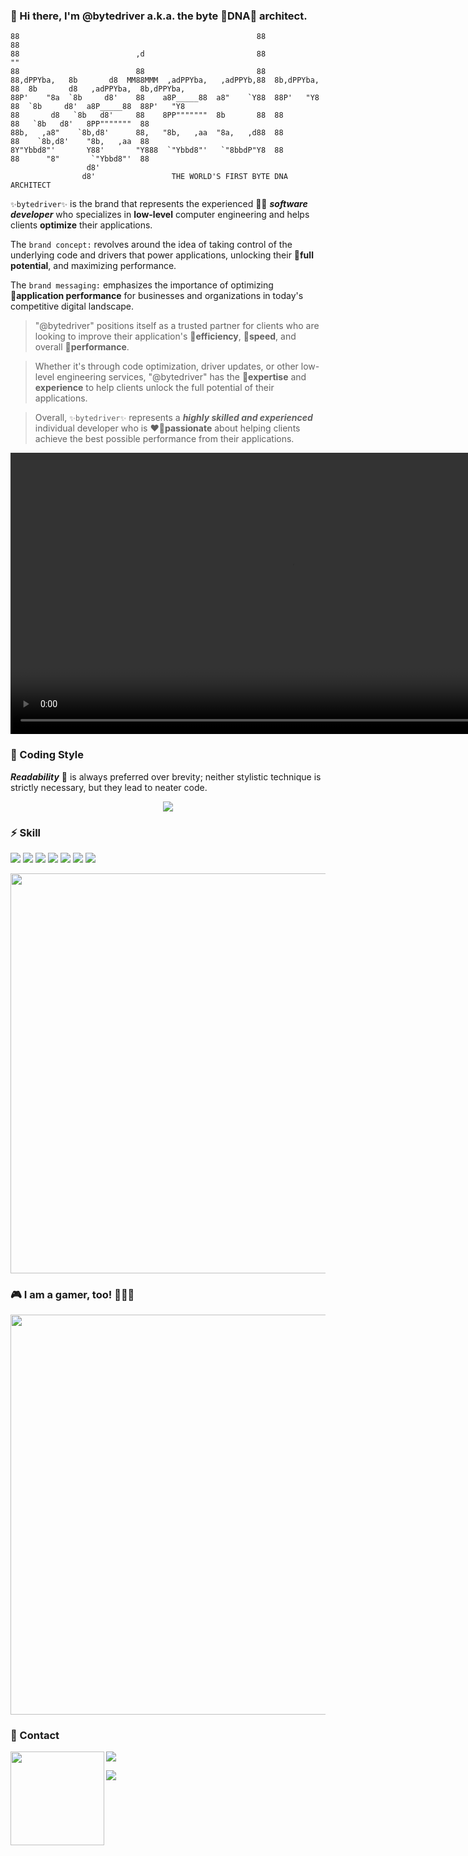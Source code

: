 ### 👋 Hi there, I'm @bytedriver a.k.a. the byte 🧬DNA🧬 architect.

```
88                                                     88              88                                     
88                          ,d                         88              ""                                     
88                          88                         88                                                     
88,dPPYba,   8b       d8  MM88MMM  ,adPPYba,   ,adPPYb,88  8b,dPPYba,  88  8b       d8   ,adPPYba,  8b,dPPYba,
88P'    "8a  `8b     d8'    88    a8P_____88  a8"    `Y88  88P'   "Y8  88  `8b     d8'  a8P_____88  88P'   "Y8
88       d8   `8b   d8'     88    8PP"""""""  8b       88  88          88   `8b   d8'   8PP"""""""  88        
88b,   ,a8"    `8b,d8'      88,   "8b,   ,aa  "8a,   ,d88  88          88    `8b,d8'    "8b,   ,aa  88        
8Y"Ybbd8"'       Y88'       "Y888  `"Ybbd8"'   `"8bbdP"Y8  88          88      "8"       `"Ybbd8"'  88        
                 d8'                                                                                          
                d8'                 THE WORLD'S FIRST BYTE DNA ARCHITECT                                      
```

`✨bytedriver✨` is the brand that represents the experienced 🧑‍💻 **_software developer_** who specializes in **low-level** computer engineering and helps clients **optimize** their applications.

The `brand concept:` revolves around the idea of taking control of the underlying code and drivers that power applications, unlocking their 🚀**full potential**, and maximizing performance.

The `brand messaging:` emphasizes the importance of optimizing 💯**application performance** for businesses and organizations in today's competitive digital landscape.

> "@bytedriver" positions itself as a trusted partner for clients who are looking to improve their application's 🎯**efficiency**, 🎯**speed**, and overall 🎯**performance**.

> Whether it's through code optimization, driver updates, or other low-level engineering services, "@bytedriver" has the 👑**expertise** and **experience** to help clients unlock the full potential of their applications.

> Overall, `✨bytedriver✨` represents a **_highly skilled and experienced_** individual developer who is ❤️‍🔥**passionate** about helping clients achieve the best possible performance from their applications.

<div align="center">
  <video src="https://user-images.githubusercontent.com/123972077/224437816-139faf7b-808e-42a8-b596-eb31d592d4e8.mp4" width=900>
</div>

### 👟 Coding Style

**_Readability_** 📖 is always preferred over brevity; neither stylistic technique is strictly necessary, but they lead to neater code.


<p align="center">
</p>

<p align="center">
  <a href="#">
    <img src="https://user-images.githubusercontent.com/123972077/228789624-c238cc1f-87a5-478a-bd86-d9f0287dddb1.gif">
  </a>
</p>

### ⚡ Skill

<p>
  <a href="#"><img src="https://img.shields.io/badge/Swift-9cf?style=flat&logo=swift"></a>
  <a href="#"><img src="https://img.shields.io/badge/Objetive--C-grey?style=flat&logo=c"></a>
  <a href="#"><img src="https://img.shields.io/badge/Assembly-red?style=flat&logo=assemblyscript"></a>
  <a href="#"><img src="https://img.shields.io/badge/TypeScript-154256?style=flat&logo=typescript"></a>
  <a href="#"><img src="https://img.shields.io/badge/JavaScript-yellow?style=flat&logo=javascript"></a>
  <a href="#"><img src="https://img.shields.io/badge/-Git-white?style=flat&logo=git"></a>
  <a href="#"><img src="https://img.shields.io/badge/-GitHub-black?style=flat&logo=github"></a>
</p>

<p align="center">
  <a href="https://www.testdome.com/certificates/ecc73828ee734b40afc50cb47a6ce836" target="_blank">
    <img width="640" src="https://user-images.githubusercontent.com/123972077/230638430-ea897d7f-6011-41ba-a49c-399c67e65017.png">
  </a>
</p>

### 🎮 I am a gamer, too! 🤪🤪🤪

<p align="center">
  <a href="#">
    <img width="640" src="https://user-images.githubusercontent.com/78368735/212185947-4fd8d859-5418-4867-98e6-5ae12ced83f8.png">
  </a>
</p>

### 💖 Contact

<a href="#">
  <img align="left" height="150" src="https://user-images.githubusercontent.com/78368735/212184858-6cb10a72-458f-4842-8955-d9f4a0fc45cb.gif">
</a>

<a href="https://www.linkedin.com/in/daniel-cochrane-bytedriver/" target="_blank"><img src="https://img.shields.io/badge/Linkedin-blue?style=flat-square&logo=linkedin"></a>

<a href="https://calendly.com/daniel-cochrane/15min" target="_blank"><img src="https://img.shields.io/badge/Calendly-blue?style=flat-square&logo=googlemeet"></a>
